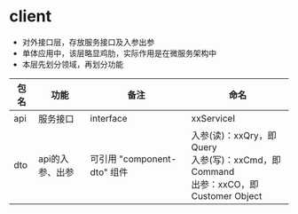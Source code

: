 # client

- 对外接口层，存放服务接口及入参出参
- 单体应用中，该层略显鸡肋，实际作用是在微服务架构中
- 本层先划分领域，再划分功能

| 包名 | 功能            | 备注                             | 命名                                          |
|------|-----------------|----------------------------------|----------------------------------------------|
| api  | 服务接口        | interface                        | xxServiceI                                   |
| dto  | api的入参、出参 | 可引用 "component-dto" 组件 | 入参(读)：xxQry，即Query<br>入参(写)：xxCmd，即Command<br>出参：xxCO，即Customer Object |

